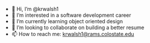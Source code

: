 - 👋 Hi, I’m @krwalsh1
- 👀 I’m interested in a software development career
- 🌱 I’m currently learning object oriented design
- 💞️ I’m looking to collaborate on building a better resume
- 📫 How to reach me: krwalsh1@rams.colostate.edu

<!---
krwalsh1/krwalsh1 is a ✨ special ✨ repository because its `README.md` (this file) appears on your GitHub profile.
You can click the Preview link to take a look at your changes.
--->
